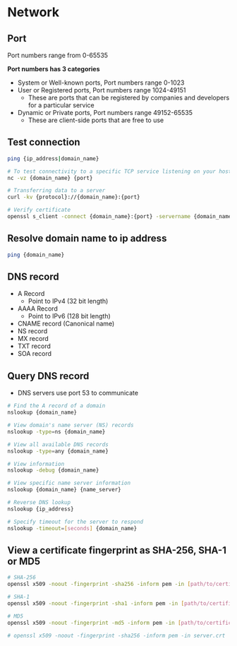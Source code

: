 # Network

## Port
Port numbers range from 0-65535

**Port numbers has 3 categories**
- System or Well-known ports, Port numbers range 0-1023
- User or Registered ports, Port numbers range 1024-49151
    - These are ports that can be registered by companies and developers for a particular service
- Dynamic or Private ports, Port numbers range 49152-65535
    - These are client-side ports that are free to use

## Test connection
``` bash
ping {ip_address|domain_name}

# To test connectivity to a specific TCP service listening on your host
nc -vz {domain_name} {port}

# Transferring data to a server
curl -kv {protocol}://{domain_name}:{port}

# Verify certificate
openssl s_client -connect {domain_name}:{port} -servername {domain_name} -showcerts </dev/null
```

## Resolve domain name to ip address
``` bash
ping {domain_name}
```

## DNS record
- A Record
    - Point to IPv4 (32 bit length)
- AAAA Record
    - Point to IPv6 (128 bit length)
- CNAME record (Canonical name)
- NS record
- MX record
- TXT record
- SOA record

## Query DNS record
- DNS servers use port 53 to communicate
``` bash
# Find the A record of а domain
nslookup {domain_name}

# View domain's name server (NS) records
nslookup -type=ns {domain_name}

# View all available DNS records
nslookup -type=any {domain_name}

# View information
nslookup -debug {domain_name}

# View specific name server information
nslookup {domain_name} {name_server}

# Reverse DNS lookup
nslookup {ip_address}

# Specify timeout for the server to respond
nslookup -timeout=[seconds] {domain_name}
```

## View a certificate fingerprint as SHA-256, SHA-1 or MD5
``` bash
# SHA-256
openssl x509 -noout -fingerprint -sha256 -inform pem -in [path/to/certificate-file.crt]

# SHA-1
openssl x509 -noout -fingerprint -sha1 -inform pem -in [path/to/certificate-file.crt]

# MD5
openssl x509 -noout -fingerprint -md5 -inform pem -in [path/to/certificate-file.crt]

# openssl x509 -noout -fingerprint -sha256 -inform pem -in server.crt
```